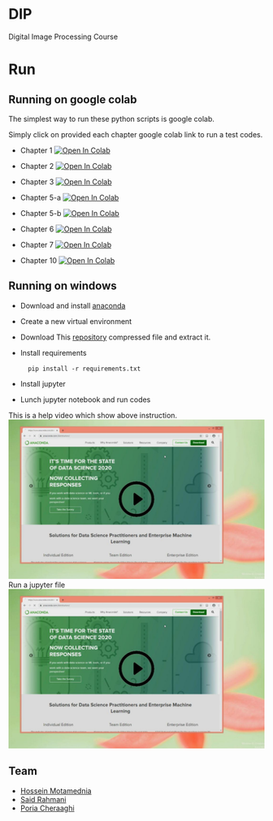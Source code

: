 # DIP
Digital Image Processing Course
# Run
## Running on google colab
The simplest way to run these python scripts is google colab.

Simply click on provided each chapter google colab link to run a test codes.

* Chapter 1 [![Open In Colab](https://colab.research.google.com/assets/colab-badge.svg)](https://colab.research.google.com/github/IVP-Lab/DIP/blob/master/Chp01.ipynb)

* Chapter 2 [![Open In Colab](https://colab.research.google.com/assets/colab-badge.svg)](https://colab.research.google.com/github/IVP-Lab/DIP/blob/master/Chp02.ipynb)

* Chapter 3 [![Open In Colab](https://colab.research.google.com/assets/colab-badge.svg)](https://colab.research.google.com/github/IVP-Lab/DIP/blob/master/Chp03(edge-detection).ipynb)

* Chapter 5-a [![Open In Colab](https://colab.research.google.com/assets/colab-badge.svg)](https://colab.research.google.com/github/IVP-Lab/DIP/blob/master/Chp05a(fourier%20transform).ipynb)

* Chapter 5-b [![Open In Colab](https://colab.research.google.com/assets/colab-badge.svg)](https://colab.research.google.com/github/IVP-Lab/DIP/blob/master/Chp05b(fourier%20transform).ipynb)

* Chapter 6 [![Open In Colab](https://colab.research.google.com/assets/colab-badge.svg)](https://colab.research.google.com/github/IVP-Lab/DIP/blob/master/Chp06(DCT).ipynb)

* Chapter 7 [![Open In Colab](https://colab.research.google.com/assets/colab-badge.svg)](https://colab.research.google.com/github/IVP-Lab/DIP/blob/master/Chp07(DWT).ipynb)

* Chapter 10 [![Open In Colab](https://colab.research.google.com/assets/colab-badge.svg)](https://colab.research.google.com/github/IVP-Lab/DIP/blob/master/Chp10(Audio_processing).ipynb)


## Running on windows
* Download and install [anaconda](https://www.anaconda.com/distribution/)
* Create a new virtual environment
* Download This [repository](https://github.com/IVP-Lab/DIP/archive/master.zip)
 compressed file and extract it.
* Install requirements

        pip install -r requirements.txt
        
* Install jupyter 
* Lunch jupyter notebook and run codes

This is a help video which show above instruction. 
[![](ReadMe/inst2.jpg)](https://www.aparat.com/v/Pa7Ap)
Run a jupyter file
[![](ReadMe/inst2.jpg)](https://www.aparat.com/v/zK8Y2)

## Team

- [Hossein Motamednia](hossein.mo.re@gmail.com)
- [Said Rahmani](rahmanisaid73@gmail.com)
- [Poria Cheraaghi](p.cheraaghi@gmail.com)
